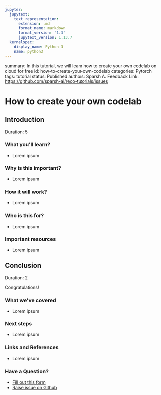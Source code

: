 ```yaml
---
jupyter:
  jupytext:
    text_representation:
      extension: .md
      format_name: markdown
      format_version: '1.3'
      jupytext_version: 1.13.7
  kernelspec:
    display_name: Python 3
    name: python3
---
```


<!-- #region id="VTHU63hYgwzT" -->
summary: In this tutorial, we will learn how to create your own codelab on cloud for free
id: how-to-create-your-own-codelab
categories: Pytorch
tags: tutorial
status: Published 
authors: Sparsh A.
Feedback Link: https://github.com/sparsh-ai/reco-tutorials/issues
<!-- #endregion -->

<!-- #region id="uC6AkZdChapT" -->
# How to create your own codelab
<!-- #endregion -->

<!-- #region id="DnhxC8mMSj1n" -->
<!-- ------------------------ -->
## Introduction
Duration: 5

### What you'll learn?
- Lorem ipsum

### Why is this important?
- Lorem ipsum

### How it will work?
- Lorem ipsum

### Who is this for?
- Lorem ipsum

### Important resources
- Lorem ipsum
<!-- #endregion -->

<!-- #region id="Hq-Tn1PsMXXq" -->
<!-- ------------------------ -->
## Conclusion
Duration: 2

Congratulations!

### What we've covered
- Lorem ipsum

### Next steps
- Lorem ipsum

### Links and References
- Lorem ipsum

### Have a Question?
- [Fill out this form](https://form.jotform.com/211377288388469)
- [Raise issue on Github](https://github.com/sparsh-ai/reco-tutorials/issues)
<!-- #endregion -->

```python id="maN-0RPdUssA"

```
